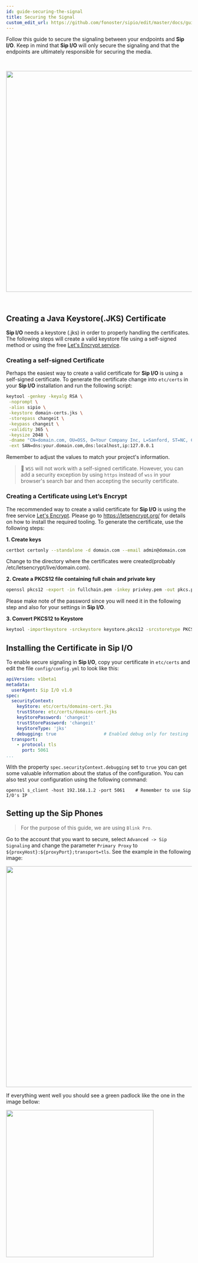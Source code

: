 ```yaml
---
id: guide-securing-the-signal
title: Securing the Signal
custom_edit_url: https://github.com/fonoster/sipio/edit/master/docs/guide-securing-the-signal.md
---
```


Follow this guide to secure the signaling between your endpoints and **Sip I/O**. Keep in mind that **Sip I/O** will only secure the signaling and that the endpoints are ultimately responsible for securing the media.

<img src="https://raw.githubusercontent.com/wiki/fonoster/sipio/images/secure_signaling.png" width=600 vspace=30>

## Creating a Java Keystore(.JKS) Certificate

**Sip I/O** needs a keystore (.jks) in order to properly handling the certificates. The following steps will create a valid keystore file using a self-signed method or using the free [Let's Encrypt service](https://letsencrypt.org/).

### Creating a self-signed Certificate

Perhaps the easiest way to create a valid certificate for **Sip I/O** is using a self-signed certificate. To generate the certificate change into `etc/certs` in your **Sip I/O** installation and run the following script:

```bash
keytool -genkey -keyalg RSA \
 -noprompt \
 -alias sipio \
 -keystore domain-certs.jks \
 -storepass changeit \
 -keypass changeit \
 -validity 365 \
 -keysize 2048 \
 -dname "CN=domain.com, OU=OSS, O=Your Company Inc, L=Sanford, ST=NC, C=US" \
 -ext SAN=dns:your.domain.com,dns:localhost,ip:127.0.0.1
```

Remember to adjust the values to match your project's information.

> :mag_right: `WSS` will not work with a self-signed certificate. However, you can add a security exception by using `https` instead of `wss` in your browser's search bar and then accepting the security certificate.

### Creating a Certificate using Let’s Encrypt

The recommended way to create a valid certificate for **Sip I/O** is using the free service [Let's Encrypt](https://letsencrypt.org). Please go to https://letsencrypt.org/ for details on how to install the required tooling. To generate the certificate, use the following steps:

**1. Create keys**

```bash
certbot certonly --standalone -d domain.com --email admin@domain.com
```

Change to the directory where the certificates were created(probably /etc/letsencrypt/live/domain.com).

**2. Create a PKCS12 file containing full chain and private key**

```bash
openssl pkcs12 -export -in fullchain.pem -inkey privkey.pem -out pkcs.p12 -name domains-cert.jks
```

Please make note of the password since you will need it in the following step and also for your settings in **Sip I/O**.

**3. Convert PKCS12 to Keystore**

```bash
keytool -importkeystore -srckeystore keystore.pkcs12 -srcstoretype PKCS12 -destkeystore domains-cert.jks
```

## Installing the Certificate in Sip I/O

To enable secure signaling in **Sip I/O**, copy your certificate in `etc/certs` and edit the file `config/config.yml` to look like this:

```yml
apiVersion: v1beta1
metadata:
  userAgent: Sip I/O v1.0
spec:
  securityContext:
    keyStore: etc/certs/domains-cert.jks
    trustStore: etc/certs/domains-cert.jks
    keyStorePassword: 'changeit'
    trustStorePassword: 'changeit'
    keyStoreType: 'jks'
    debugging: true                  # Enabled debug only for testing
  transport:
    - protocol: tls
      port: 5061
...
```

With the property `spec.securityContext.debugging` set to `true` you can get some valuable information about the status of the configuration. You can also test your configuration using the following command:

```
openssl s_client -host 192.168.1.2 -port 5061    # Remember to use Sip I/O's IP
```

## Setting up the Sip Phones

> For the purpose of this guide, we are using `Blink Pro`.

Go to the account that you want to secure, select `Advanced -> Sip Signaling` and change the parameter `Primary Proxy` to `${proxyHost}:${proxyPort};transport=tls`. See the example in the following image:

<img src="https://raw.githubusercontent.com/wiki/fonoster/sipio/images/blinkpro_tls_config.png" width=600>

If everything went well you should see a green padlock like the one in the image bellow:

<img src="https://raw.githubusercontent.com/wiki/fonoster/sipio/images/blinkpro_tls_secured.png" width=400>
